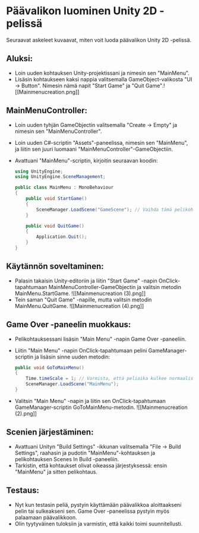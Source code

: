 # Päävalikon luominen Unity 2D -pelissä

Seuraavat askeleet kuvaavat, miten voit luoda päävalikon Unity 2D -pelissä.

## **Aluksi:**

- Loin uuden kohtauksen Unity-projektissani ja nimesin sen "MainMenu".
- Lisäsin kohtaukseen kaksi nappia valitsemalla GameObject-valikosta "UI -> Button". Nimesin nämä napit "Start Game" ja "Quit Game".![[Mainmenucreation.png]]

## **MainMenuController:**

- Loin uuden tyhjän GameObjectin valitsemalla "Create -> Empty" ja nimesin sen "MainMenuController".
- Loin uuden C#-scriptin "Assets"-paneelissa, nimesin sen "MainMenu", ja liitin sen juuri luomaani "MainMenuController"-GameObjectiin.
- Avattuani "MainMenu"-scriptin, kirjoitin seuraavan koodin:

    ```csharp
    using UnityEngine;
    using UnityEngine.SceneManagement;

    public class MainMenu : MonoBehaviour
    {
        public void StartGame()
        {
            SceneManager.LoadScene("GameScene"); // Vaihda tämä pelikohtauksesi nimeen
        }

        public void QuitGame()
        {
            Application.Quit();
        }
    }
    ```

## **Käytännön soveltaminen:**

- Palasin takaisin Unity-editoriin ja liitin "Start Game" -napin OnClick-tapahtumaan MainMenuController-GameObjectin ja valitsin metodin MainMenu.StartGame.
![[Mainmenucreation (3).png]]
- Tein saman "Quit Game" -napille, mutta valitsin metodin MainMenu.QuitGame. ![[Mainmenucreation (4).png]]

## **Game Over -paneelin muokkaus:**

- Pelikohtauksessani lisäsin "Main Menu" -napin Game Over -paneeliin.
- Liitin "Main Menu" -napin OnClick-tapahtumaan pelini GameManager-scriptin ja lisäsin sinne uuden metodin:

    ```csharp
    public void GoToMainMenu()
    {
        Time.timeScale = 1; // Varmista, että peliaika kulkee normaalisti
        SceneManager.LoadScene("MainMenu");
    }
    ```

- Valitsin "Main Menu" -napin ja liitin sen OnClick-tapahtumaan GameManager-scriptin GoToMainMenu-metodin.
![[Mainmenucreation (2).png]]
## **Scenien järjestäminen:**

- Avattuani Unityn "Build Settings" -ikkunan valitsemalla "File -> Build Settings", raahasin ja pudotin "MainMenu"-kohtauksen ja pelikohtauksen Scenes In Build -paneeliin.
- Tarkistin, että kohtaukset olivat oikeassa järjestyksessä: ensin "MainMenu" ja sitten pelikohtaus.

## **Testaus:**

- Nyt kun testasin peliä, pystyin käyttämään päävalikkoa aloittaakseni pelin tai sulkeakseni sen. Game Over -paneelissa pystyin myös palaamaan päävalikkoon.
- Olin tyytyväinen tuloksiin ja varmistin, että kaikki toimi suunnitellusti.